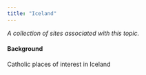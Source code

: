 ```yaml
---
title: "Iceland"
---
```



*A collection of sites associated with this topic.*

#### Background

Catholic places of interest in Iceland


